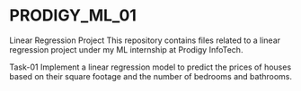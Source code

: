 # PRODIGY_ML_01

Linear Regression Project
This repository contains files related to a linear regression project under my ML internship at Prodigy InfoTech.

Task-01
Implement a linear regression model to predict the prices of houses based on
their square footage and the number of bedrooms and bathrooms.

